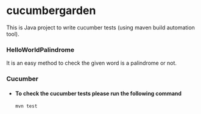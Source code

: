 
# cucumbergarden

This is Java project to write cucumber tests (using maven build automation tool).

### HelloWorldPalindrome
It is an easy method to check the given word is a palindrome or not.

### Cucumber
- #### To check the cucumber tests please run the following command

      mvn test
